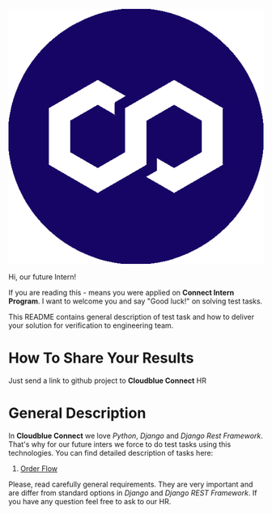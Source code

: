 ![Connect Logo](/assets/connect_logo.png)

Hi, our future Intern!

If you are reading this - means you were applied on **Connect Intern Program**. I want to welcome you and say "Good luck!" on solving test tasks.

This README contains general description of test task and how to deliver your solution for verification to engineering team.

# How To Share Your Results

Just send a link to github project to **Cloudblue Connect** HR

# General Description

In **Cloudblue Connect** we love *Python*, *Django* and *Django Rest Framework*. That's why for our future inters we force to do test tasks using this technologies.
You can find detailed description of tasks here:
1. [Order Flow](/001_order_flow.md)

Please, read carefully general requirements. They are very important and are differ from standard options in *Django* and *Django REST Framework*. If you have any question feel free to ask to our HR.
